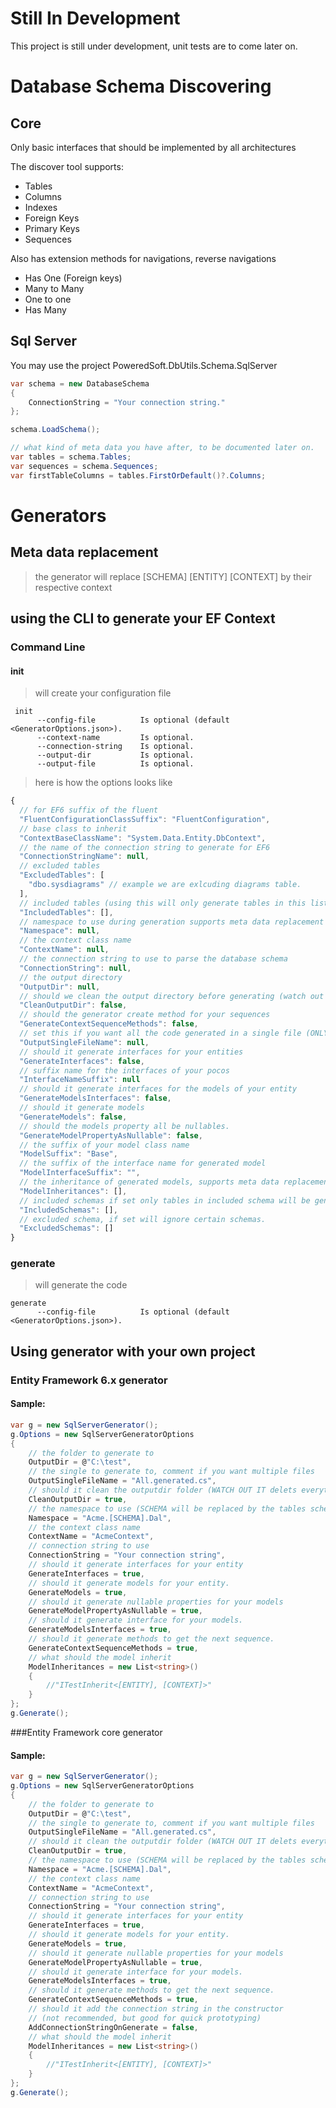 # Still In Development

This project is still under development, unit tests are to come later on.

# Database Schema Discovering

## Core

Only basic interfaces that should be implemented by all architectures

The discover tool supports:
- Tables
- Columns
- Indexes
- Foreign Keys
- Primary Keys 
- Sequences

Also has extension methods for navigations, reverse navigations 
- Has One (Foreign keys)
- Many to Many
- One to one
- Has Many 

## Sql Server
You may use the project PoweredSoft.DbUtils.Schema.SqlServer

```csharp
var schema = new DatabaseSchema
{
    ConnectionString = "Your connection string."
};

schema.LoadSchema();

// what kind of meta data you have after, to be documented later on.
var tables = schema.Tables;
var sequences = schema.Sequences;
var firstTableColumns = tables.FirstOrDefault()?.Columns;

```

# Generators

## Meta data replacement 
> the generator will replace [SCHEMA] [ENTITY] [CONTEXT] by their respective context

## using the CLI to generate your EF Context

### Command Line 

#### init
> will create your configuration file 

```
 init
      --config-file          Is optional (default <GeneratorOptions.json>).
      --context-name         Is optional.
      --connection-string    Is optional.
      --output-dir           Is optional.
      --output-file          Is optional.
```

> here is how the options looks like

```js
{
  // for EF6 suffix of the fluent
  "FluentConfigurationClassSuffix": "FluentConfiguration", 
  // base class to inherit
  "ContextBaseClassName": "System.Data.Entity.DbContext",
  // the name of the connection string to generate for EF6
  "ConnectionStringName": null,
  // excluded tables 
  "ExcludedTables": [
    "dbo.sysdiagrams" // example we are exlcuding diagrams table.
  ],
  // included tables (using this will only generate tables in this list.)
  "IncludedTables": [],
  // namespace to use during generation supports meta data replacement read higher, if you missed that information
  "Namespace": null,
  // the context class name
  "ContextName": null,
  // the connection string to use to parse the database schema
  "ConnectionString": null,
  // the output directory
  "OutputDir": null,
  // should we clean the output directory before generating (watch out with this.)
  "CleanOutputDir": false,
  // should the generator create method for your sequences
  "GenerateContextSequenceMethods": false,
  // set this if you want all the code generated in a single file (ONLY FILE name, ex: all.generated.cs)
  "OutputSingleFileName": null,
  // should it generate interfaces for your entities
  "GenerateInterfaces": false,
  // suffix name for the interfaces of your pocos
  "InterfaceNameSuffix": null
  // should it generate interfaces for the models of your entity
  "GenerateModelsInterfaces": false,
  // should it generate models
  "GenerateModels": false,
  // should the models property all be nullables.
  "GenerateModelPropertyAsNullable": false,
  // the suffix of your model class name
  "ModelSuffix": "Base",
  // the suffix of the interface name for generated model
  "ModelInterfaceSuffix": "",
  // the inheritance of generated models, supports meta data replacements
  "ModelInheritances": [],
  // included schemas if set only tables in included schema will be generated
  "IncludedSchemas": [],
  // excluded schema, if set will ignore certain schemas.
  "ExcludedSchemas": []
}
```

### generate

> will generate the code

```
generate
      --config-file          Is optional (default <GeneratorOptions.json>).
```

## Using generator with your own project

### Entity Framework 6.x generator

#### Sample:

```csharp
var g = new SqlServerGenerator();
g.Options = new SqlServerGeneratorOptions
{
    // the folder to generate to
    OutputDir = @"C:\test", 
    // the single to generate to, comment if you want multiple files
    OutputSingleFileName = "All.generated.cs", 
    // should it clean the outputdir folder (WATCH OUT IT delets everything inside the dir)
    CleanOutputDir = true,
    // the namespace to use (SCHEMA will be replaced by the tables schema)
    Namespace = "Acme.[SCHEMA].Dal",
    // the context class name
    ContextName = "AcmeContext",
    // connection string to use    
    ConnectionString = "Your connection string",
    // should it generate interfaces for your entity
    GenerateInterfaces = true,
    // should it generate models for your entity.
    GenerateModels = true,
    // should it generate nullable properties for your models
    GenerateModelPropertyAsNullable = true,
    // should it generate interface for your models.
    GenerateModelsInterfaces = true,
    // should it generate methods to get the next sequence.
    GenerateContextSequenceMethods = true,
    // what should the model inherit 
    ModelInheritances = new List<string>()
    {
        //"ITestInherit<[ENTITY], [CONTEXT]>"
    }
};
g.Generate();
```

###Entity Framework core generator

#### Sample:

```csharp
var g = new SqlServerGenerator();
g.Options = new SqlServerGeneratorOptions
{
    // the folder to generate to
    OutputDir = @"C:\test", 
    // the single to generate to, comment if you want multiple files
    OutputSingleFileName = "All.generated.cs", 
    // should it clean the outputdir folder (WATCH OUT IT delets everything inside the dir)
    CleanOutputDir = true,
    // the namespace to use (SCHEMA will be replaced by the tables schema)
    Namespace = "Acme.[SCHEMA].Dal",
    // the context class name
    ContextName = "AcmeContext",
    // connection string to use    
    ConnectionString = "Your connection string",
    // should it generate interfaces for your entity
    GenerateInterfaces = true,
    // should it generate models for your entity.
    GenerateModels = true,
    // should it generate nullable properties for your models
    GenerateModelPropertyAsNullable = true,
    // should it generate interface for your models.
    GenerateModelsInterfaces = true,
    // should it generate methods to get the next sequence.
    GenerateContextSequenceMethods = true,
    // should it add the connection string in the constructor 
    // (not recommended, but good for quick prototyping)
    AddConnectionStringOnGenerate = false,
    // what should the model inherit 
    ModelInheritances = new List<string>()
    {
        //"ITestInherit<[ENTITY], [CONTEXT]>"
    }
};
g.Generate();
```